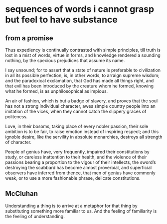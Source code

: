 # sequences of words i cannot grasp but feel to have substance

## from a promise

Thus expediency is continually contrasted with simple principles, till truth is lost in a mist of words, virtue in forms, and knowledge rendered a sounding nothing, by the specious prejudices that assume its name.

I say unsound; for to assert that a state of nature is preferable to civilization in all its possible perfection, is, in other words, to arraign supreme wisdom; and the paradoxical exclamation, that God has made all things right, and that evil has been introduced by the creature whom he formed, knowing what he formed, is as unphilosophical as impious.

An air of fashion, which is but a badge of slavery, and proves that the soul has not a strong individual character, awes simple country people into an imitation of the vices, when they cannot catch the slippery graces of politeness.

Love, in their bosoms, taking place of every nobler passion, their sole ambition is to be fair, to raise emotion instead of inspiring respect; and this ignoble desire, like the servility in absolute monarchies, destroys all strength of character.

People of genius have, very frequently, impaired their constitutions by study, or careless inattention to their health, and the violence of their passions bearing a proportion to the vigour of their intellects, the sword’s destroying the scabbard has become almost proverbial, and superficial observers have inferred from thence, that men of genius have commonly weak, or to use a more fashionable phrase, delicate constitutions.

## McCluhan

Understanding a thing is to arrive at a metaphor for that thing by substituting something more familiar to us. And the feeling of familiarity is the feeling of understanding.
